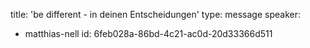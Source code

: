 title: 'be different - in deinen Entscheidungen'
type: message
speaker:
  - matthias-nell
id: 6feb028a-86bd-4c21-ac0d-20d33366d511
